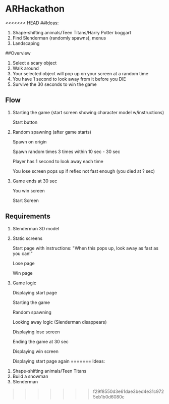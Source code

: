 # ARHackathon

<<<<<<< HEAD
##Ideas:

1. Shape-shifting animals/Teen Titans/Harry Potter boggart
2. Find Slenderman (randomly spawns), menus
3. Landscaping

##Overview
1. Select a scary object
2. Walk around
3. Your selected object will pop up on your screen at a random time
4. You have 1 second to look away from it before you DIE
5. Survive the 30 seconds to win the game

## Flow
1. Starting the game (start screen showing character model w/instructions) 

   

    Start button

2. Random spawning (after game starts)

    Spawn on origin

    Spawn random times 3 times within 10 sec - 30 sec

    Player has 1 second to look away each time

    You lose screen pops up if reflex not fast enough (you died at ? sec)

3. Game ends at 30 sec

    You win screen

    Start Screen


## Requirements
1. Slenderman 3D model
2. Static screens

    Start page with instructions: "When this pops up, look away as fast as you can!"

    Lose page

    Win page
3. Game logic 

    Displaying start page

    Starting the game

    Random spawning

    Looking away logic (Slenderman disappears)

    Displaying lose screen

    Ending the game at 30 sec

    Displaying win screen

    Displaying start page again
=======
Ideas:<br>
1) Shape-shifting animals/Teen Titans<br>
2) Build a snowman<br>
3) Slenderman<br>
>>>>>>> f29f8550d3e61dae3bed4e31c9725eb1b0d6080c
